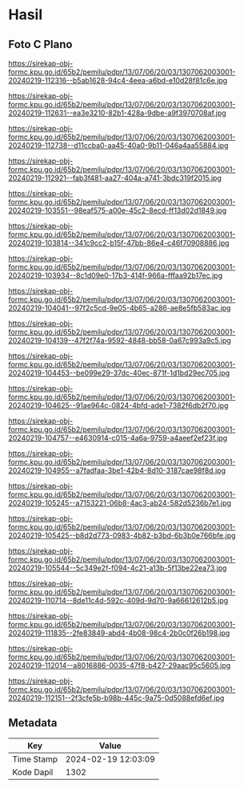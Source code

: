 # Hasil

## Foto C Plano

https://sirekap-obj-formc.kpu.go.id/65b2/pemilu/pdpr/13/07/06/20/03/1307062003001-20240219-112316--b5ab1628-94c4-4eea-a6bd-e10d28f81c6e.jpg

https://sirekap-obj-formc.kpu.go.id/65b2/pemilu/pdpr/13/07/06/20/03/1307062003001-20240219-112631--ea3e3210-82b1-428a-9dbe-a9f3970708af.jpg

https://sirekap-obj-formc.kpu.go.id/65b2/pemilu/pdpr/13/07/06/20/03/1307062003001-20240219-112738--d11ccba0-aa45-40a0-9b11-046a4aa55884.jpg

https://sirekap-obj-formc.kpu.go.id/65b2/pemilu/pdpr/13/07/06/20/03/1307062003001-20240219-112921--fab3f481-aa27-404a-a741-3bdc319f2015.jpg

https://sirekap-obj-formc.kpu.go.id/65b2/pemilu/pdpr/13/07/06/20/03/1307062003001-20240219-103551--98eaf575-a00e-45c2-8ecd-ff13d02d1849.jpg

https://sirekap-obj-formc.kpu.go.id/65b2/pemilu/pdpr/13/07/06/20/03/1307062003001-20240219-103814--341c9cc2-b15f-47bb-86e4-c46f70908886.jpg

https://sirekap-obj-formc.kpu.go.id/65b2/pemilu/pdpr/13/07/06/20/03/1307062003001-20240219-103934--8c1d09e0-17b3-414f-966a-fffaa92b17ec.jpg

https://sirekap-obj-formc.kpu.go.id/65b2/pemilu/pdpr/13/07/06/20/03/1307062003001-20240219-104041--97f2c5cd-9e05-4b65-a286-ae8e5fb583ac.jpg

https://sirekap-obj-formc.kpu.go.id/65b2/pemilu/pdpr/13/07/06/20/03/1307062003001-20240219-104139--47f2f74a-9592-4848-bb58-0a67c993a9c5.jpg

https://sirekap-obj-formc.kpu.go.id/65b2/pemilu/pdpr/13/07/06/20/03/1307062003001-20240219-104453--be099e29-37dc-40ec-871f-1d1bd29ec705.jpg

https://sirekap-obj-formc.kpu.go.id/65b2/pemilu/pdpr/13/07/06/20/03/1307062003001-20240219-104625--91ae964c-0824-4bfd-ade1-7382f6db2f70.jpg

https://sirekap-obj-formc.kpu.go.id/65b2/pemilu/pdpr/13/07/06/20/03/1307062003001-20240219-104757--e4630914-c015-4a6a-9759-a4aeef2ef23f.jpg

https://sirekap-obj-formc.kpu.go.id/65b2/pemilu/pdpr/13/07/06/20/03/1307062003001-20240219-104955--a7fadfaa-3be1-42b4-8d10-3187cae98f8d.jpg

https://sirekap-obj-formc.kpu.go.id/65b2/pemilu/pdpr/13/07/06/20/03/1307062003001-20240219-105245--a7153221-06b8-4ac3-ab24-582d5236b7e1.jpg

https://sirekap-obj-formc.kpu.go.id/65b2/pemilu/pdpr/13/07/06/20/03/1307062003001-20240219-105425--b8d2d773-0983-4b82-b3bd-6b3b0e766bfe.jpg

https://sirekap-obj-formc.kpu.go.id/65b2/pemilu/pdpr/13/07/06/20/03/1307062003001-20240219-105544--5c349e2f-f094-4c21-a13b-5f13be22ea73.jpg

https://sirekap-obj-formc.kpu.go.id/65b2/pemilu/pdpr/13/07/06/20/03/1307062003001-20240219-110714--8de11c4d-592c-409d-9d70-9a66612612b5.jpg

https://sirekap-obj-formc.kpu.go.id/65b2/pemilu/pdpr/13/07/06/20/03/1307062003001-20240219-111835--2fe83849-abd4-4b08-98c4-2b0c0f26b198.jpg

https://sirekap-obj-formc.kpu.go.id/65b2/pemilu/pdpr/13/07/06/20/03/1307062003001-20240219-112014--a8016886-0035-47f8-b427-29aac95c5605.jpg

https://sirekap-obj-formc.kpu.go.id/65b2/pemilu/pdpr/13/07/06/20/03/1307062003001-20240219-112151--2f3cfe5b-b98b-445c-9a75-0d5088efd6ef.jpg


## Metadata

| Key        | Value               |
| ---------- | ------------------- |
| Time Stamp | 2024-02-19 12:03:09 |
| Kode Dapil | 1302                |



